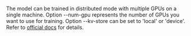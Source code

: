 The model can be trained in distributed mode with multiple GPUs on a single machine. Option --num-gpu represents the number of GPUs you want to use for training. Option --kv-store can be set to 'local' or 'device'. Refer to [official docs](https://mxnet.incubator.apache.org/api/python/kvstore/kvstore.html#mxnet.kvstore.create) for details.